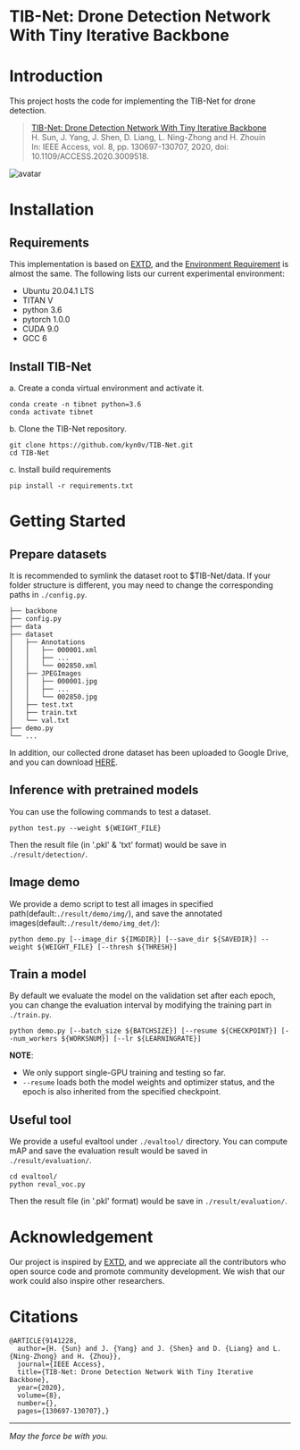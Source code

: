 # TIB-Net: Drone Detection Network With Tiny Iterative Backbone

# Introduction

This project hosts the code for implementing the TIB-Net for drone detection.
>[TIB-Net: Drone Detection Network With Tiny Iterative Backbone](https://ieeexplore.ieee.org/document/9141228)  
>H. Sun, J. Yang, J. Shen, D. Liang, L. Ning-Zhong and H. Zhouin  
>In: IEEE Access, vol. 8, pp. 130697-130707, 2020, doi: 10.1109/ACCESS.2020.3009518.

![avatar](https://github.com/kyn0v/TIB-Net/blob/master/result/demo/img_det/demo1.jpg)

# Installation

## Requirements

This implementation is based on [EXTD](https://github.com/clovaai/EXTD_Pytorch), and the [Environment Requirement](https://github.com/clovaai/EXTD_Pytorch#requirement) is almost the same. The following lists our current experimental environment:
* Ubuntu 20.04.1 LTS
* TITAN V
* python 3.6
* pytorch 1.0.0
* CUDA 9.0
* GCC 6

## Install TIB-Net

a. Create a conda virtual environment and activate it.
```shell
conda create -n tibnet python=3.6  
conda activate tibnet
```
b. Clone the TIB-Net repository.
```shell
git clone https://github.com/kyn0v/TIB-Net.git
cd TIB-Net
```

c. Install build requirements
```shell
pip install -r requirements.txt
```

# Getting Started

## Prepare datasets

It is recommended to symlink the dataset root to $TIB-Net/data. If your folder structure is different, you may need to change the corresponding paths in `./config.py`.
```
├── backbone
├── config.py
├── data
├── dataset 
│   ├── Annotations
│   │   ├── 000001.xml
│   │   ├── ...
│   │   └── 002850.xml
│   ├── JPEGImages
│   │   ├── 000001.jpg
│   │   ├── ...
│   │   └── 002850.jpg
│   ├── test.txt
│   ├── train.txt
│   └── val.txt
├── demo.py
└── ...
```
In addition, our collected drone dataset has been uploaded to Google Drive, and you can download [HERE](https://drive.google.com/drive/folders/1ro-S2lwBmn83HLSppr5i-hBHLlYLAobg?usp=sharing).
## Inference with pretrained models

You can use the following commands to test a dataset.
```shell
python test.py --weight ${WEIGHT_FILE}
```
Then the result file (in '.pkl' & 'txt' format) would be save in `./result/detection/`.

## Image demo

We provide a demo script to test all images in specified path(default:`./result/demo/img/`), and save the annotated images(default:`./result/demo/img_det/`):
```shell
python demo.py [--image_dir ${IMGDIR}] [--save_dir ${SAVEDIR}] --weight ${WEIGHT_FILE} [--thresh ${THRESH}]
```
## Train a model

By default we evaluate the model on the validation set after each epoch, you can change the evaluation interval by modifying the training part in `./train.py`.
```shell
python demo.py [--batch_size ${BATCHSIZE}] [--resume ${CHECKPOINT}] [--num_workers ${WORKSNUM}] [--lr ${LEARNINGRATE}]
```

**NOTE**:
- We only support single-GPU training and testing so far.
- `--resume` loads both the model weights and optimizer status, and the epoch is also inherited from the specified checkpoint.

## Useful tool

We provide a useful evaltool under `./evaltool/` directory. You can compute mAP and save the evaluation result would be saved in `./result/evaluation/`.
```shell
cd evaltool/
python reval_voc.py
```
Then the result file (in '.pkl' format) would be save in `./result/evaluation/`.

# Acknowledgement
Our project is inspired by [EXTD](https://github.com/clovaai/EXTD_Pytorch#requirement), and we appreciate all the contributors who open source code and promote community development. We wish that our work could also inspire other researchers.

# Citations
```
@ARTICLE{9141228,
  author={H. {Sun} and J. {Yang} and J. {Shen} and D. {Liang} and L. {Ning-Zhong} and H. {Zhou}},
  journal={IEEE Access}, 
  title={TIB-Net: Drone Detection Network With Tiny Iterative Backbone}, 
  year={2020},
  volume={8},
  number={},
  pages={130697-130707},}
```

------
*May the force be with you.*